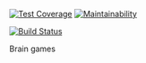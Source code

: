 [![Test Coverage](https://api.codeclimate.com/v1/badges/6ad7c59d1fca3a0bd5f7/test_coverage)](https://codeclimate.com/github/andreirk/project-lvl1-s340/test_coverage)
[![Maintainability](https://api.codeclimate.com/v1/badges/6ad7c59d1fca3a0bd5f7/maintainability)](https://codeclimate.com/github/andreirk/project-lvl1-s340/maintainability)

[![Build Status](https://travis-ci.org/andreirk/project-lvl1-s340.svg?branch=master)](https://travis-ci.org/andreirk/project-lvl1-s340)

Brain games
